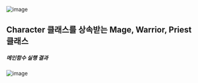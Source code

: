 ![image](https://user-images.githubusercontent.com/51879052/189489673-24cfb5fe-cf0f-49ab-bfa4-3aa5fc361fa6.png)

Character 클래스를 상속받는 Mage, Warrior, Priest 클래스
-----------------------
##### 메인함수 실행 결과

![image](https://user-images.githubusercontent.com/51879052/188178803-a6b56132-97f5-48e4-94d8-45628ac665bd.png)
